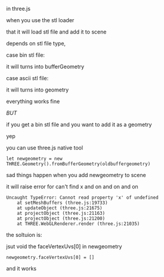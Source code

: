 
in three.js

when you use the stl loader

that it will load stl file and add it to scene

depends on stl file type,

case bin stl file:

it will turns into bufferGeometry

case ascii stl file:

it will turns into geometry

everything works fine

_BUT_

if you get a bin stl file
and you want to add it as a geometry

yep 

you can use three.js native tool

 ```let newgeometry = new THREE.Geometry().fromBufferGeometry(oldbuffergeometry)```
 
sad things happen when you add newgeometry to scene

it will raise error for can't find x and on and on and on
```
Uncaught TypeError: Cannot read property 'x' of undefined
    at setMeshBuffers (three.js:19733)
    at updateObject (three.js:21675)
    at projectObject (three.js:21163)
    at projectObject (three.js:21200)
    at THREE.WebGLRenderer.render (three.js:21035)
```
the soltuion is:

jsut void the faceVertexUvs[0] in newgeometry

```
newgeometry.faceVertexUvs[0] = []
```
and it works
